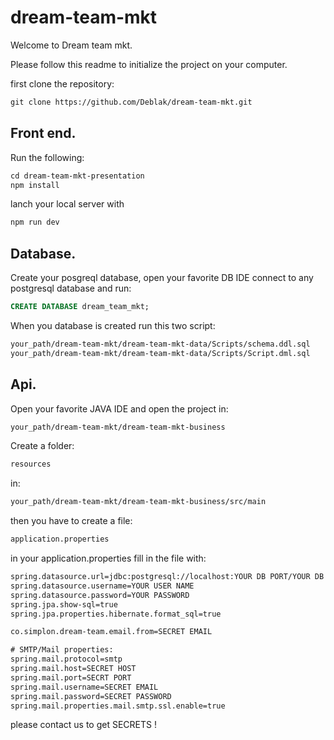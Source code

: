 # dream-team-mkt

Welcome to Dream team mkt.

Please follow this readme to initialize the project on your computer.

first clone the repository:
```txt
git clone https://github.com/Deblak/dream-team-mkt.git
```

## Front end.

Run the following:
```txt
cd dream-team-mkt-presentation
npm install
```
lanch your local server with
```txt
npm run dev
```

## Database.

Create your posgreql database, open your favorite DB IDE connect to any postgresql database and run:
```sql
CREATE DATABASE dream_team_mkt;
```

When you database is created run this two script:
```txt
your_path/dream-team-mkt/dream-team-mkt-data/Scripts/schema.ddl.sql
your_path/dream-team-mkt/dream-team-mkt-data/Scripts/Script.dml.sql
```

## Api.

Open your favorite JAVA IDE and open the project in:
```txt
your_path/dream-team-mkt/dream-team-mkt-business
```
Create a folder:
```txt
resources
```
in:
```txt
your_path/dream-team-mkt/dream-team-mkt-business/src/main
```

then you have to create a file:
```txt
application.properties
```

in your application.properties fill in the file with:
```txt
spring.datasource.url=jdbc:postgresql://localhost:YOUR DB PORT/YOUR DB NAME
spring.datasource.username=YOUR USER NAME
spring.datasource.password=YOUR PASSWORD
spring.jpa.show-sql=true
spring.jpa.properties.hibernate.format_sql=true

co.simplon.dream-team.email.from=SECRET EMAIL

# SMTP/Mail properties:
spring.mail.protocol=smtp
spring.mail.host=SECRET HOST
spring.mail.port=SECRT PORT
spring.mail.username=SECRET EMAIL
spring.mail.password=SECRET PASSWORD
spring.mail.properties.mail.smtp.ssl.enable=true
```
please contact us to get SECRETS !
